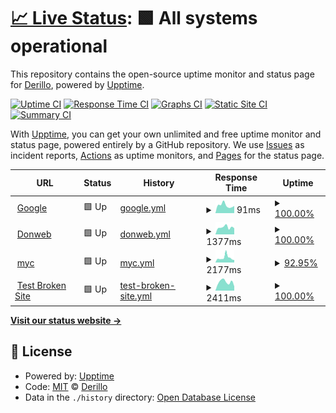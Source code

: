 # [📈 Live Status](https://Derillo.github.io/uptime): <!--live status--> **🟩 All systems operational**

This repository contains the open-source uptime monitor and status page for [Derillo](https://Derillo.github.io/uptime), powered by [Upptime](https://github.com/upptime/upptime).

[![Uptime CI](https://github.com/Derillo/uptime/workflows/Uptime%20CI/badge.svg)](https://github.com/Derillo/uptime/actions?query=workflow%3A%22Uptime+CI%22)
[![Response Time CI](https://github.com/Derillo/uptime/workflows/Response%20Time%20CI/badge.svg)](https://github.com/Derillo/uptime/actions?query=workflow%3A%22Response+Time+CI%22)
[![Graphs CI](https://github.com/Derillo/uptime/workflows/Graphs%20CI/badge.svg)](https://github.com/Derillo/uptime/actions?query=workflow%3A%22Graphs+CI%22)
[![Static Site CI](https://github.com/Derillo/uptime/workflows/Static%20Site%20CI/badge.svg)](https://github.com/Derillo/uptime/actions?query=workflow%3A%22Static+Site+CI%22)
[![Summary CI](https://github.com/Derillo/uptime/workflows/Summary%20CI/badge.svg)](https://github.com/Derillo/uptime/actions?query=workflow%3A%22Summary+CI%22)

With [Upptime](https://upptime.js.org), you can get your own unlimited and free uptime monitor and status page, powered entirely by a GitHub repository. We use [Issues](https://github.com/Derillo/uptime/issues) as incident reports, [Actions](https://github.com/Derillo/uptime/actions) as uptime monitors, and [Pages](https://Derillo.github.io/uptime) for the status page.

<!--start: status pages-->
<!-- This summary is generated by Upptime (https://github.com/upptime/upptime) -->
<!-- Do not edit this manually, your changes will be overwritten -->
<!-- prettier-ignore -->
| URL | Status | History | Response Time | Uptime |
| --- | ------ | ------- | ------------- | ------ |
| <img alt="" src="https://favicons.githubusercontent.com/www.google.com" height="13"> [Google](https://www.google.com) | 🟩 Up | [google.yml](https://github.com/Derillo/uptime/commits/HEAD/history/google.yml) | <details><summary><img alt="Response time graph" src="./graphs/google/response-time-week.png" height="20"> 91ms</summary><br><a href="https://Derillo.github.io/uptime/history/google"><img alt="Response time 90" src="https://img.shields.io/endpoint?url=https%3A%2F%2Fraw.githubusercontent.com%2FDerillo%2Fuptime%2FHEAD%2Fapi%2Fgoogle%2Fresponse-time.json"></a><br><a href="https://Derillo.github.io/uptime/history/google"><img alt="24-hour response time 134" src="https://img.shields.io/endpoint?url=https%3A%2F%2Fraw.githubusercontent.com%2FDerillo%2Fuptime%2FHEAD%2Fapi%2Fgoogle%2Fresponse-time-day.json"></a><br><a href="https://Derillo.github.io/uptime/history/google"><img alt="7-day response time 91" src="https://img.shields.io/endpoint?url=https%3A%2F%2Fraw.githubusercontent.com%2FDerillo%2Fuptime%2FHEAD%2Fapi%2Fgoogle%2Fresponse-time-week.json"></a><br><a href="https://Derillo.github.io/uptime/history/google"><img alt="30-day response time 90" src="https://img.shields.io/endpoint?url=https%3A%2F%2Fraw.githubusercontent.com%2FDerillo%2Fuptime%2FHEAD%2Fapi%2Fgoogle%2Fresponse-time-month.json"></a><br><a href="https://Derillo.github.io/uptime/history/google"><img alt="1-year response time 90" src="https://img.shields.io/endpoint?url=https%3A%2F%2Fraw.githubusercontent.com%2FDerillo%2Fuptime%2FHEAD%2Fapi%2Fgoogle%2Fresponse-time-year.json"></a></details> | <details><summary><a href="https://Derillo.github.io/uptime/history/google">100.00%</a></summary><a href="https://Derillo.github.io/uptime/history/google"><img alt="All-time uptime 100.00%" src="https://img.shields.io/endpoint?url=https%3A%2F%2Fraw.githubusercontent.com%2FDerillo%2Fuptime%2FHEAD%2Fapi%2Fgoogle%2Fuptime.json"></a><br><a href="https://Derillo.github.io/uptime/history/google"><img alt="24-hour uptime 100.00%" src="https://img.shields.io/endpoint?url=https%3A%2F%2Fraw.githubusercontent.com%2FDerillo%2Fuptime%2FHEAD%2Fapi%2Fgoogle%2Fuptime-day.json"></a><br><a href="https://Derillo.github.io/uptime/history/google"><img alt="7-day uptime 100.00%" src="https://img.shields.io/endpoint?url=https%3A%2F%2Fraw.githubusercontent.com%2FDerillo%2Fuptime%2FHEAD%2Fapi%2Fgoogle%2Fuptime-week.json"></a><br><a href="https://Derillo.github.io/uptime/history/google"><img alt="30-day uptime 100.00%" src="https://img.shields.io/endpoint?url=https%3A%2F%2Fraw.githubusercontent.com%2FDerillo%2Fuptime%2FHEAD%2Fapi%2Fgoogle%2Fuptime-month.json"></a><br><a href="https://Derillo.github.io/uptime/history/google"><img alt="1-year uptime 100.00%" src="https://img.shields.io/endpoint?url=https%3A%2F%2Fraw.githubusercontent.com%2FDerillo%2Fuptime%2FHEAD%2Fapi%2Fgoogle%2Fuptime-year.json"></a></details>
| <img alt="" src="https://favicons.githubusercontent.com/donweb.com" height="13"> [Donweb](https://donweb.com) | 🟩 Up | [donweb.yml](https://github.com/Derillo/uptime/commits/HEAD/history/donweb.yml) | <details><summary><img alt="Response time graph" src="./graphs/donweb/response-time-week.png" height="20"> 1377ms</summary><br><a href="https://Derillo.github.io/uptime/history/donweb"><img alt="Response time 1379" src="https://img.shields.io/endpoint?url=https%3A%2F%2Fraw.githubusercontent.com%2FDerillo%2Fuptime%2FHEAD%2Fapi%2Fdonweb%2Fresponse-time.json"></a><br><a href="https://Derillo.github.io/uptime/history/donweb"><img alt="24-hour response time 1216" src="https://img.shields.io/endpoint?url=https%3A%2F%2Fraw.githubusercontent.com%2FDerillo%2Fuptime%2FHEAD%2Fapi%2Fdonweb%2Fresponse-time-day.json"></a><br><a href="https://Derillo.github.io/uptime/history/donweb"><img alt="7-day response time 1377" src="https://img.shields.io/endpoint?url=https%3A%2F%2Fraw.githubusercontent.com%2FDerillo%2Fuptime%2FHEAD%2Fapi%2Fdonweb%2Fresponse-time-week.json"></a><br><a href="https://Derillo.github.io/uptime/history/donweb"><img alt="30-day response time 1379" src="https://img.shields.io/endpoint?url=https%3A%2F%2Fraw.githubusercontent.com%2FDerillo%2Fuptime%2FHEAD%2Fapi%2Fdonweb%2Fresponse-time-month.json"></a><br><a href="https://Derillo.github.io/uptime/history/donweb"><img alt="1-year response time 1379" src="https://img.shields.io/endpoint?url=https%3A%2F%2Fraw.githubusercontent.com%2FDerillo%2Fuptime%2FHEAD%2Fapi%2Fdonweb%2Fresponse-time-year.json"></a></details> | <details><summary><a href="https://Derillo.github.io/uptime/history/donweb">100.00%</a></summary><a href="https://Derillo.github.io/uptime/history/donweb"><img alt="All-time uptime 100.00%" src="https://img.shields.io/endpoint?url=https%3A%2F%2Fraw.githubusercontent.com%2FDerillo%2Fuptime%2FHEAD%2Fapi%2Fdonweb%2Fuptime.json"></a><br><a href="https://Derillo.github.io/uptime/history/donweb"><img alt="24-hour uptime 100.00%" src="https://img.shields.io/endpoint?url=https%3A%2F%2Fraw.githubusercontent.com%2FDerillo%2Fuptime%2FHEAD%2Fapi%2Fdonweb%2Fuptime-day.json"></a><br><a href="https://Derillo.github.io/uptime/history/donweb"><img alt="7-day uptime 100.00%" src="https://img.shields.io/endpoint?url=https%3A%2F%2Fraw.githubusercontent.com%2FDerillo%2Fuptime%2FHEAD%2Fapi%2Fdonweb%2Fuptime-week.json"></a><br><a href="https://Derillo.github.io/uptime/history/donweb"><img alt="30-day uptime 100.00%" src="https://img.shields.io/endpoint?url=https%3A%2F%2Fraw.githubusercontent.com%2FDerillo%2Fuptime%2FHEAD%2Fapi%2Fdonweb%2Fuptime-month.json"></a><br><a href="https://Derillo.github.io/uptime/history/donweb"><img alt="1-year uptime 100.00%" src="https://img.shields.io/endpoint?url=https%3A%2F%2Fraw.githubusercontent.com%2FDerillo%2Fuptime%2FHEAD%2Fapi%2Fdonweb%2Fuptime-year.json"></a></details>
| <img alt="" src="https://favicons.githubusercontent.com/mocoroacostantinis.com.ar" height="13"> [myc](https://mocoroacostantinis.com.ar) | 🟩 Up | [myc.yml](https://github.com/Derillo/uptime/commits/HEAD/history/myc.yml) | <details><summary><img alt="Response time graph" src="./graphs/myc/response-time-week.png" height="20"> 2177ms</summary><br><a href="https://Derillo.github.io/uptime/history/myc"><img alt="Response time 1929" src="https://img.shields.io/endpoint?url=https%3A%2F%2Fraw.githubusercontent.com%2FDerillo%2Fuptime%2FHEAD%2Fapi%2Fmyc%2Fresponse-time.json"></a><br><a href="https://Derillo.github.io/uptime/history/myc"><img alt="24-hour response time 1637" src="https://img.shields.io/endpoint?url=https%3A%2F%2Fraw.githubusercontent.com%2FDerillo%2Fuptime%2FHEAD%2Fapi%2Fmyc%2Fresponse-time-day.json"></a><br><a href="https://Derillo.github.io/uptime/history/myc"><img alt="7-day response time 2177" src="https://img.shields.io/endpoint?url=https%3A%2F%2Fraw.githubusercontent.com%2FDerillo%2Fuptime%2FHEAD%2Fapi%2Fmyc%2Fresponse-time-week.json"></a><br><a href="https://Derillo.github.io/uptime/history/myc"><img alt="30-day response time 1929" src="https://img.shields.io/endpoint?url=https%3A%2F%2Fraw.githubusercontent.com%2FDerillo%2Fuptime%2FHEAD%2Fapi%2Fmyc%2Fresponse-time-month.json"></a><br><a href="https://Derillo.github.io/uptime/history/myc"><img alt="1-year response time 1929" src="https://img.shields.io/endpoint?url=https%3A%2F%2Fraw.githubusercontent.com%2FDerillo%2Fuptime%2FHEAD%2Fapi%2Fmyc%2Fresponse-time-year.json"></a></details> | <details><summary><a href="https://Derillo.github.io/uptime/history/myc">92.95%</a></summary><a href="https://Derillo.github.io/uptime/history/myc"><img alt="All-time uptime 95.45%" src="https://img.shields.io/endpoint?url=https%3A%2F%2Fraw.githubusercontent.com%2FDerillo%2Fuptime%2FHEAD%2Fapi%2Fmyc%2Fuptime.json"></a><br><a href="https://Derillo.github.io/uptime/history/myc"><img alt="24-hour uptime 100.00%" src="https://img.shields.io/endpoint?url=https%3A%2F%2Fraw.githubusercontent.com%2FDerillo%2Fuptime%2FHEAD%2Fapi%2Fmyc%2Fuptime-day.json"></a><br><a href="https://Derillo.github.io/uptime/history/myc"><img alt="7-day uptime 92.95%" src="https://img.shields.io/endpoint?url=https%3A%2F%2Fraw.githubusercontent.com%2FDerillo%2Fuptime%2FHEAD%2Fapi%2Fmyc%2Fuptime-week.json"></a><br><a href="https://Derillo.github.io/uptime/history/myc"><img alt="30-day uptime 95.45%" src="https://img.shields.io/endpoint?url=https%3A%2F%2Fraw.githubusercontent.com%2FDerillo%2Fuptime%2FHEAD%2Fapi%2Fmyc%2Fuptime-month.json"></a><br><a href="https://Derillo.github.io/uptime/history/myc"><img alt="1-year uptime 95.45%" src="https://img.shields.io/endpoint?url=https%3A%2F%2Fraw.githubusercontent.com%2FDerillo%2Fuptime%2FHEAD%2Fapi%2Fmyc%2Fuptime-year.json"></a></details>
| <img alt="" src="https://favicons.githubusercontent.com/luzpreumayr.com" height="13"> [Test Broken Site](https://luzpreumayr.com/) | 🟩 Up | [test-broken-site.yml](https://github.com/Derillo/uptime/commits/HEAD/history/test-broken-site.yml) | <details><summary><img alt="Response time graph" src="./graphs/test-broken-site/response-time-week.png" height="20"> 2411ms</summary><br><a href="https://Derillo.github.io/uptime/history/test-broken-site"><img alt="Response time 2219" src="https://img.shields.io/endpoint?url=https%3A%2F%2Fraw.githubusercontent.com%2FDerillo%2Fuptime%2FHEAD%2Fapi%2Ftest-broken-site%2Fresponse-time.json"></a><br><a href="https://Derillo.github.io/uptime/history/test-broken-site"><img alt="24-hour response time 2729" src="https://img.shields.io/endpoint?url=https%3A%2F%2Fraw.githubusercontent.com%2FDerillo%2Fuptime%2FHEAD%2Fapi%2Ftest-broken-site%2Fresponse-time-day.json"></a><br><a href="https://Derillo.github.io/uptime/history/test-broken-site"><img alt="7-day response time 2411" src="https://img.shields.io/endpoint?url=https%3A%2F%2Fraw.githubusercontent.com%2FDerillo%2Fuptime%2FHEAD%2Fapi%2Ftest-broken-site%2Fresponse-time-week.json"></a><br><a href="https://Derillo.github.io/uptime/history/test-broken-site"><img alt="30-day response time 2219" src="https://img.shields.io/endpoint?url=https%3A%2F%2Fraw.githubusercontent.com%2FDerillo%2Fuptime%2FHEAD%2Fapi%2Ftest-broken-site%2Fresponse-time-month.json"></a><br><a href="https://Derillo.github.io/uptime/history/test-broken-site"><img alt="1-year response time 2219" src="https://img.shields.io/endpoint?url=https%3A%2F%2Fraw.githubusercontent.com%2FDerillo%2Fuptime%2FHEAD%2Fapi%2Ftest-broken-site%2Fresponse-time-year.json"></a></details> | <details><summary><a href="https://Derillo.github.io/uptime/history/test-broken-site">100.00%</a></summary><a href="https://Derillo.github.io/uptime/history/test-broken-site"><img alt="All-time uptime 100.00%" src="https://img.shields.io/endpoint?url=https%3A%2F%2Fraw.githubusercontent.com%2FDerillo%2Fuptime%2FHEAD%2Fapi%2Ftest-broken-site%2Fuptime.json"></a><br><a href="https://Derillo.github.io/uptime/history/test-broken-site"><img alt="24-hour uptime 100.00%" src="https://img.shields.io/endpoint?url=https%3A%2F%2Fraw.githubusercontent.com%2FDerillo%2Fuptime%2FHEAD%2Fapi%2Ftest-broken-site%2Fuptime-day.json"></a><br><a href="https://Derillo.github.io/uptime/history/test-broken-site"><img alt="7-day uptime 100.00%" src="https://img.shields.io/endpoint?url=https%3A%2F%2Fraw.githubusercontent.com%2FDerillo%2Fuptime%2FHEAD%2Fapi%2Ftest-broken-site%2Fuptime-week.json"></a><br><a href="https://Derillo.github.io/uptime/history/test-broken-site"><img alt="30-day uptime 100.00%" src="https://img.shields.io/endpoint?url=https%3A%2F%2Fraw.githubusercontent.com%2FDerillo%2Fuptime%2FHEAD%2Fapi%2Ftest-broken-site%2Fuptime-month.json"></a><br><a href="https://Derillo.github.io/uptime/history/test-broken-site"><img alt="1-year uptime 100.00%" src="https://img.shields.io/endpoint?url=https%3A%2F%2Fraw.githubusercontent.com%2FDerillo%2Fuptime%2FHEAD%2Fapi%2Ftest-broken-site%2Fuptime-year.json"></a></details>

<!--end: status pages-->

[**Visit our status website →**](https://Derillo.github.io/uptime)

## 📄 License

- Powered by: [Upptime](https://github.com/upptime/upptime)
- Code: [MIT](./LICENSE) © [Derillo](https://Derillo.github.io/uptime)
- Data in the `./history` directory: [Open Database License](https://opendatacommons.org/licenses/odbl/1-0/)
